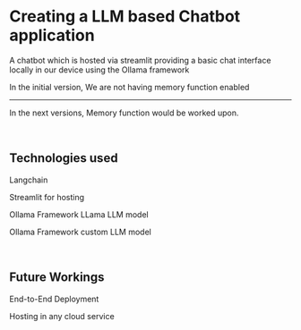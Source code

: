 <h1>Creating a LLM based Chatbot application</h1>
A chatbot which is hosted via streamlit providing a basic chat interface locally in our device using the Ollama framework
<p>In the initial version, We are not having memory function enabled</p>
<hr>
<p>In the next versions, Memory function would be worked upon.</p>
<br>
<h2>Technologies used</h2>
<p> Langchain</p>
<p> Streamlit for hosting</p>
<p> Ollama Framework LLama LLM model </p>
<p> Ollama Framework custom LLM model </p>
<br>
<h2>Future Workings</h2>
<p>End-to-End Deployment</p>
<p>Hosting in any cloud service</p>
